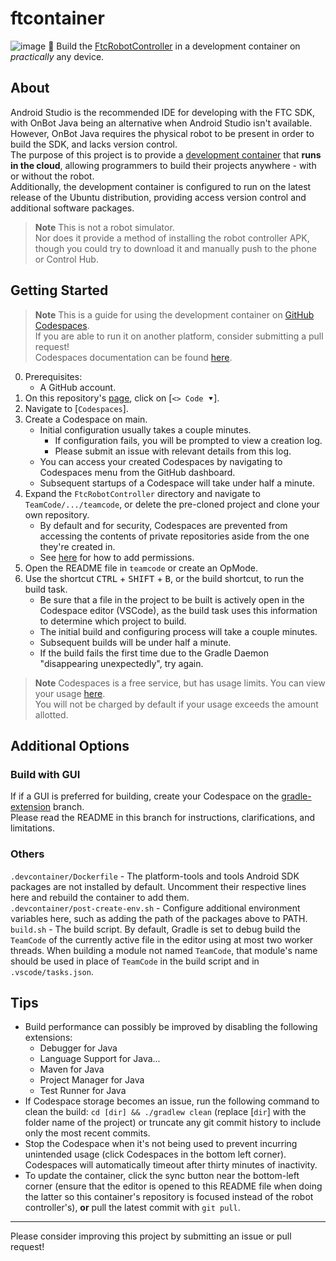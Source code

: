 # ftcontainer
![image](https://user-images.githubusercontent.com/92550885/232341709-e8e35d97-c334-4ab5-a9e5-e60363a2a2d7.png)
🔨 Build the [FtcRobotController](https://github.com/FIRST-Tech-Challenge/FtcRobotController) in a development container on *practically* any device.

## About
Android Studio is the recommended IDE for developing with the FTC SDK, with OnBot Java being an alternative when Android Studio isn't available.  
However, OnBot Java requires the physical robot to be present in order to build the SDK, and lacks version control.  
The purpose of this project is to provide a [development container](https://docs.github.com/en/codespaces/setting-up-your-project-for-codespaces/adding-a-dev-container-configuration/introduction-to-dev-containers) that **runs in the cloud**, allowing programmers to build their projects anywhere - with or without the robot.  
Additionally, the development container is configured to run on the latest release of the Ubuntu distribution, providing access version control and additional software packages.  
> **Note**
> This is not a robot simulator.  
> Nor does it provide a method of installing the robot controller APK, though you could try to download it and manually push to the phone or Control Hub.

## Getting Started
> **Note**
> This is a guide for using the development container on [GitHub Codespaces](https://github.com/features/codespaces).  
> If you are able to run it on another platform, consider submitting a pull request!  
> Codespaces documentation can be found [here](https://docs.github.com/en/codespaces).
0. Prerequisites:
    - A GitHub account.
1. On this repository's [page](https://github.com/8696-Trobotix/ftcontainer), click on [`<> Code ⯆`].
2. Navigate to [`Codespaces`].
3. Create a Codespace on main.
    - Initial configuration usually takes a couple minutes.
        - If configuration fails, you will be prompted to view a creation log.
        - Please submit an issue with relevant details from this log.
    - You can access your created Codespaces by navigating to Codespaces menu from the GitHub dashboard.
    - Subsequent startups of a Codespace will take under half a minute.
4. Expand the `FtcRobotController` directory and navigate to `TeamCode/.../teamcode`, or delete the pre-cloned project and clone your own repository.
    - By default and for security, Codespaces are prevented from accessing the contents of private repositories aside from the one they're created in.
    - See [here](https://docs.github.com/en/codespaces/managing-your-codespaces/managing-repository-access-for-your-codespaces) for how to add permissions.
5. Open the README file in `teamcode` or create an OpMode.
6. Use the shortcut <kbd>CTRL</kbd> + <kbd>SHIFT</kbd> + <kbd>B</kbd>, or the build shortcut, to run the build task.
    - Be sure that a file in the project to be built is actively open in the Codespace editor (VSCode), as the build task uses this information to determine which project to build.
    - The initial build and configuring process will take a couple minutes.
    - Subsequent builds will be under half a minute.
    - If the build fails the first time due to the Gradle Daemon "disappearing unexpectedly", try again.
> **Note**
> Codespaces is a free service, but has usage limits. You can view your usage [here](https://github.com/settings/billing).  
> You will not be charged by default if your usage exceeds the amount allotted.

## Additional Options
### Build with GUI
If if a GUI is preferred for building, create your Codespace on the [gradle-extension](https://github.com/8696-Trobotix/ftcontainer/tree/gradle-extension) branch.  
Please read the README in this branch for instructions, clarifications, and limitations.
### Others
`.devcontainer/Dockerfile` - The platform-tools and tools Android SDK packages are not installed by default. Uncomment their respective lines here and rebuild the container to add them.  
`.devcontainer/post-create-env.sh` - Configure additional environment variables here, such as adding the path of the packages above to PATH.  
`build.sh` - The build script. By default, Gradle is set to debug build the `TeamCode` of the currently active file in the editor using at most two worker threads. When building a module not named `TeamCode`, that module's name should be used in place of `TeamCode` in the build script and in `.vscode/tasks.json`.

## Tips
- Build performance can possibly be improved by disabling the following extensions:
    - Debugger for Java
    - Language Support for Java...
    - Maven for Java
    - Project Manager for Java
    - Test Runner for Java
- If Codespace storage becomes an issue, run the following command to clean the build: `cd [dir] && ./gradlew clean` (replace [`dir`] with the folder name of the project) or truncate any git commit history to include only the most recent commits.
- Stop the Codespace when it's not being used to prevent incurring unintended usage (click Codespaces in the bottom left corner). Codespaces will automatically timeout after thirty minutes of inactivity.
- To update the container, click the sync button near the bottom-left corner (ensure that the editor is opened to this README file when doing the latter so this container's repository is focused instead of the robot controller's), **or** pull the latest commit with `git pull`.

___

Please consider improving this project by submitting an issue or pull request!
